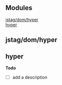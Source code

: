 ## Modules

<dl>
<dt><a href="#module_jstag/dom/hyper">jstag/dom/hyper</a></dt>
<dd></dd>
<dt><a href="#module_hyper">hyper</a></dt>
<dd></dd>
</dl>

<a name="module_jstag/dom/hyper"></a>

## jstag/dom/hyper
<a name="module_hyper"></a>

## hyper
**Todo**

- [ ] add a description

